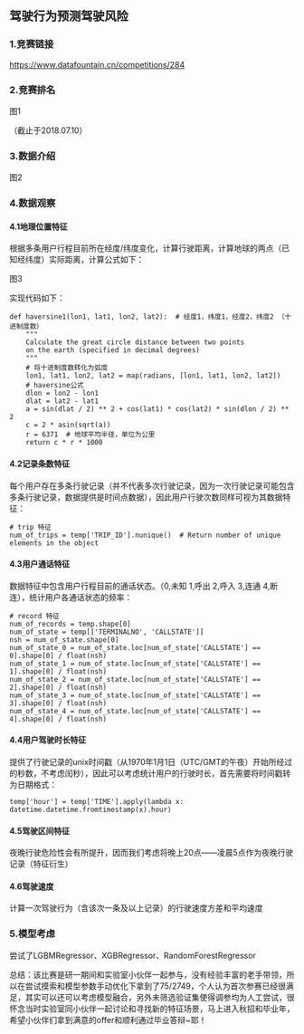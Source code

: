## 驾驶行为预测驾驶风险

### 1.竞赛链接

https://www.datafountain.cn/competitions/284

### 2.竞赛排名 

图1

（截止于2018.07.10）

### 3.数据介绍

图2

### 4.数据观察

#### 4.1地理位置特征

根据多条用户行程目前所在经度/纬度变化，计算行驶距离，计算地球的两点（已知经纬度）实际距离，计算公式如下：

图3

实现代码如下：

```
def haversine1(lon1, lat1, lon2, lat2):  # 经度1，纬度1，经度2，纬度2 （十进制度数）
    """
    Calculate the great circle distance between two points
    on the earth (specified in decimal degrees)
    """
    # 将十进制度数转化为弧度
    lon1, lat1, lon2, lat2 = map(radians, [lon1, lat1, lon2, lat2])
    # haversine公式
    dlon = lon2 - lon1
    dlat = lat2 - lat1
    a = sin(dlat / 2) ** 2 + cos(lat1) * cos(lat2) * sin(dlon / 2) ** 2
    c = 2 * asin(sqrt(a))
    r = 6371  # 地球平均半径，单位为公里
    return c * r * 1000
```

#### 4.2记录条数特征

每个用户存在多条行驶记录（并不代表多次行驶记录，因为一次行驶记录可能包含多条行驶记录，数据提供是时间点数据），因此用户行驶次数同样可视为其数据特征：

```
# trip 特征
num_of_trips = temp['TRIP_ID'].nunique()  # Return number of unique elements in the object
```

#### 4.3用户通话特征

数据特征中包含用户行程目前的通话状态。（0,未知 1,呼出 2,呼入 3,连通 4,断连），统计用户各通话状态的频率：

```
# record 特征
num_of_records = temp.shape[0]
num_of_state = temp[['TERMINALNO', 'CALLSTATE']]
nsh = num_of_state.shape[0]
num_of_state_0 = num_of_state.loc[num_of_state['CALLSTATE'] == 0].shape[0] / float(nsh)
num_of_state_1 = num_of_state.loc[num_of_state['CALLSTATE'] == 1].shape[0] / float(nsh)
num_of_state_2 = num_of_state.loc[num_of_state['CALLSTATE'] == 2].shape[0] / float(nsh)
num_of_state_3 = num_of_state.loc[num_of_state['CALLSTATE'] == 3].shape[0] / float(nsh)
num_of_state_4 = num_of_state.loc[num_of_state['CALLSTATE'] == 4].shape[0] / float(nsh)
```

#### 4.4用户驾驶时长特征

提供了行驶记录的unix时间戳（从1970年1月1日（UTC/GMT的午夜）开始所经过的秒数，不考虑闰秒），因此可以考虑统计用户的行驶时长，首先需要将时间戳转为日期格式：

```
temp['hour'] = temp['TIME'].apply(lambda x: datetime.datetime.fromtimestamp(x).hour)
```

#### 4.5驾驶区间特征

夜晚行驶危险性会有所提升，因而我们考虑将晚上20点——凌晨5点作为夜晚行驶记录（特征衍生）

#### 4.6驾驶速度

计算一次驾驶行为（含该次一条及以上记录）的行驶速度方差和平均速度

### 5.模型考虑

尝试了LGBMRegressor、XGBRegressor、RandomForestRegressor



总结：该比赛是研一期间和实验室小伙伴一起参与，没有经验丰富的老手带领，所以在尝试摸索和模型参数手动优化下拿到了75/2749，个人认为首次参赛已经很满足，其实可以还可以考虑模型融合，另外未筛选验证集使得调参均为人工尝试，很怀念当时实验室同小伙伴一起讨论和寻找新的特征场景，马上进入秋招和毕业年，希望小伙伴们拿到满意的offer和顺利通过毕业答辩~耶！